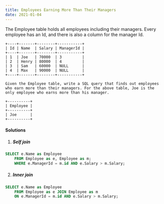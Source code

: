 ```yaml
---
title: Employees Earning More Than Their Managers
date: 2021-01-04
---
```

The Employee table holds all employees including their managers. Every employee has an Id, and there is also a column for the manager Id.

```
+----+-------+--------+-----------+
| Id | Name  | Salary | ManagerId |
+----+-------+--------+-----------+
| 1  | Joe   | 70000  | 3         |
| 2  | Henry | 80000  | 4         |
| 3  | Sam   | 60000  | NULL      |
| 4  | Max   | 90000  | NULL      |
+----+-------+--------+-----------+

Given the Employee table, write a SQL query that finds out employees who earn more than their managers. For the above table, Joe is the only employee who earns more than his manager.

+----------+
| Employee |
+----------+
| Joe      |
+----------+
```

#### Solutions

1. ##### Self join

```sql
SELECT e.Name as Employee
    FROM Employee as e, Employee as m;
    WHERE e.ManagerId = m.id AND e.Salary > m.Salary;
```

2. ##### Inner join

```sql
SELECT e.Name as Employee
    FROM Employee as e JOIN Employee as m
    ON e.ManagerId = m.id AND e.Salary > m.Salary;

```
